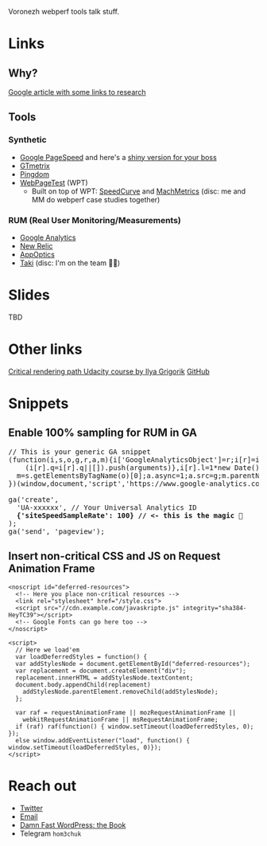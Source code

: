 Voronezh webperf tools talk stuff.

# Links
## Why?
[Google article with some links to research](https://www.thinkwithgoogle.com/marketing-resources/experience-design/mobile-page-speed-load-time/)

## Tools
### Synthetic
- [Google PageSpeed](https://developers.google.com/speed/pagespeed/insights/) and here's a [shiny version for your boss](https://testmysite.withgoogle.com/intl/en-gb)
- [GTmetrix](https://gtmetrix.com/)
- [Pingdom](https://tools.pingdom.com/)
- [WebPageTest](https://www.webpagetest.org/) (WPT)
  - Built on top of WPT: [SpeedCurve](https://speedcurve.com/) and [MachMetrics](https://www.machmetrics.com/) (disc: me and MM do webperf case studies together)

### RUM (Real User Monitoring/Measurements)
- [Google Analytics](https://analytics.google.com/analytics/web/#report/content-site-speed-overview/)
- [New Relic](https://newrelic.com/)
- [AppOptics](https://www.appoptics.com/)
- [Taki](https://takiapp.com/) (disc: I'm on the team 🙋🏻)

# Slides
TBD

# Other links
[Critical rendering path Udacity course by Ilya Grigorik](https://developers.google.com/web/fundamentals/performance/critical-rendering-path/) [GitHub](https://github.com/igrigorik)

# Snippets
## Enable 100% sampling for RUM in GA
<pre>
// This is your generic GA snippet 
(function(i,s,o,g,r,a,m){i['GoogleAnalyticsObject']=r;i[r]=i[r]||function(){
    (i[r].q=i[r].q||[]).push(arguments)},i[r].l=1*new Date();a=s.createElement(o),
  m=s.getElementsByTagName(o)[0];a.async=1;a.src=g;m.parentNode.insertBefore(a,m)
})(window,document,'script','https://www.google-analytics.com/analytics.js','ga');

ga('create',
  'UA-xxxxxx', // Your Universal Analytics ID
<b>  {'siteSpeedSampleRate': 100} // <- this is the magic 🌝</b>
);
ga('send', 'pageview');
</pre>

## Insert non-critical CSS and JS on Request Animation Frame
```
<noscript id="deferred-resources">
  <!-- Here you place non-critical resources -->
  <link rel="stylesheet" href="/style.css">
  <script src="//cdn.example.com/javaskripte.js" integrity="sha384-HeyTC39"></script>
  <!-- Google Fonts can go here too -->
</noscript>

<script>
  // Here we load'em
  var loadDeferredStyles = function() {
  var addStylesNode = document.getElementById("deferred-resources");
  var replacement = document.createElement("div");
  replacement.innerHTML = addStylesNode.textContent;
  document.body.appendChild(replacement)
    addStylesNode.parentElement.removeChild(addStylesNode);
  };

  var raf = requestAnimationFrame || mozRequestAnimationFrame ||
    webkitRequestAnimationFrame || msRequestAnimationFrame;
  if (raf) raf(function() { window.setTimeout(loadDeferredStyles, 0); });
  else window.addEventListener("load", function() { window.setTimeout(loadDeferredStyles, 0)});
</script>
```

# Reach out
- [Twitter](https://twitter.com/fast_wordpress)
- [Email](mailto:hom3chuk+perf@gmail.com)
- [Damn Fast WordPress: the Book](https://damnfastwordpress.com/the-book/)
- Telegram `hom3chuk`
